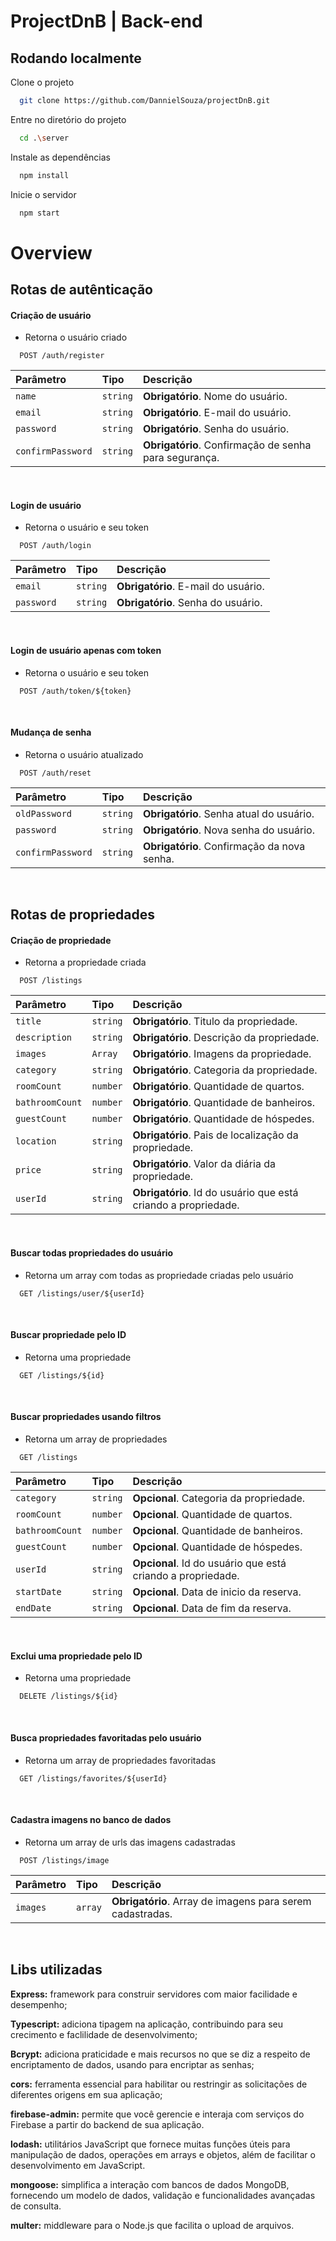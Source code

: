 # ProjectDnB | Back-end

## Rodando localmente

Clone o projeto

```bash
  git clone https://github.com/DannielSouza/projectDnB.git
```

Entre no diretório do projeto

```bash
  cd .\server
```

Instale as dependências

```bash
  npm install
```

Inicie o servidor

```bash
  npm start
```

# Overview

## Rotas de autênticação

#### Criação de usuário
- Retorna o usuário criado

```http
  POST /auth/register
```

| Parâmetro   | Tipo       | Descrição                           |
| :---------- | :--------- | :---------------------------------- |
| `name` | `string` | **Obrigatório**. Nome do usuário. |
| `email` | `string` | **Obrigatório**. E-mail do usuário. |
| `password` | `string` | **Obrigatório**. Senha do usuário. |
| `confirmPassword` | `string` | **Obrigatório**. Confirmação de senha para segurança. |

<br>

#### Login de usuário
- Retorna o usuário e seu token

```http
  POST /auth/login
```

| Parâmetro   | Tipo       | Descrição                                   |
| :---------- | :--------- | :------------------------------------------ |
| `email` | `string` | **Obrigatório**. E-mail do usuário. |
| `password` | `string` | **Obrigatório**. Senha do usuário. |

<br>

#### Login de usuário apenas com token
- Retorna o usuário e seu token

```http
  POST /auth/token/${token}
```

<br>

#### Mudança de senha
- Retorna o usuário atualizado

```http
  POST /auth/reset
```

| Parâmetro   | Tipo       | Descrição                                   |
| :---------- | :--------- | :------------------------------------------ |
| `oldPassword` | `string` | **Obrigatório**. Senha atual do usuário. |
| `password` | `string` | **Obrigatório**. Nova senha do usuário. |
| `confirmPassword` | `string` | **Obrigatório**. Confirmação da nova senha.

<br>


## Rotas de propriedades

#### Criação de propriedade
- Retorna a propriedade criada

```http
  POST /listings
```

| Parâmetro   | Tipo       | Descrição                           |
| :---------- | :--------- | :---------------------------------- |
| `title` | `string` | **Obrigatório**. Titulo da propriedade. |
| `description` | `string` | **Obrigatório**. Descrição da propriedade. |
| `images` | `Array` | **Obrigatório**. Imagens da propriedade. |
| `category` | `string` | **Obrigatório**. Categoria da propriedade. |
| `roomCount` | `number` | **Obrigatório**. Quantidade de quartos. |
| `bathroomCount` | `number` | **Obrigatório**. Quantidade de banheiros. |
| `guestCount` | `number` | **Obrigatório**. Quantidade de hóspedes. |
| `location` | `string` | **Obrigatório**. Pais de localização da propriedade. |
| `price` | `string` | **Obrigatório**. Valor da diária da propriedade. |
| `userId` | `string` | **Obrigatório**. Id do usuário que está criando a propriedade. |

<br>

#### Buscar todas propriedades do usuário
- Retorna um array com todas as propriedade criadas pelo usuário

```http
  GET /listings/user/${userId}
```

<br>

#### Buscar propriedade pelo ID
- Retorna uma propriedade

```http
  GET /listings/${id}
```

<br>

#### Buscar propriedades usando filtros
- Retorna um array de propriedades

```http
  GET /listings
```

| Parâmetro   | Tipo       | Descrição                           |
| :---------- | :--------- | :---------------------------------- |
| `category` | `string` | **Opcional**. Categoria da propriedade. |
| `roomCount` | `number` | **Opcional**. Quantidade de quartos. |
| `bathroomCount` | `number` | **Opcional**. Quantidade de banheiros. |
| `guestCount` | `number` | **Opcional**. Quantidade de hóspedes. |
| `userId` | `string` | **Opcional**. Id do usuário que está criando a propriedade. |
| `startDate` | `string` | **Opcional**. Data de inicio da reserva. |
| `endDate` | `string` | **Opcional**. Data de fim da reserva. |

<br>

#### Exclui uma propriedade pelo ID
- Retorna uma propriedade

```http
  DELETE /listings/${id}
```

<br>

#### Busca propriedades favoritadas pelo usuário
- Retorna um array de propriedades favoritadas

```http
  GET /listings/favorites/${userId}
```

<br>

#### Cadastra imagens no banco de dados
- Retorna um array de urls das imagens cadastradas

```http
  POST /listings/image
```

| Parâmetro   | Tipo       | Descrição                           |
| :---------- | :--------- | :---------------------------------- |
| `images` | `array` | **Obrigatório**. Array de imagens para serem cadastradas. |

<br>



## Libs utilizadas

**Express:** framework para construir servidores com maior facilidade e desempenho;
<br/>

**Typescript:** adiciona tipagem na aplicação, contribuindo para seu crecimento e faclilidade de desenvolvimento;
<br/>

**Bcrypt:** adiciona praticidade e mais recursos no que se diz a respeito de encriptamento de dados, usando para encriptar as senhas;
<br/>

**cors:** ferramenta essencial para habilitar ou restringir as solicitações de diferentes origens em sua aplicação;
<br/>

**firebase-admin:** permite que você gerencie e interaja com serviços do Firebase a partir do backend de sua aplicação.
<br/>

**lodash:** utilitários JavaScript que fornece muitas funções úteis para manipulação de dados, operações em arrays e objetos, além de facilitar o desenvolvimento em JavaScript.
<br/>

**mongoose:** simplifica a interação com bancos de dados MongoDB, fornecendo um modelo de dados, validação e funcionalidades avançadas de consulta.
<br/>

**multer:** middleware para o Node.js que facilita o upload de arquivos.
